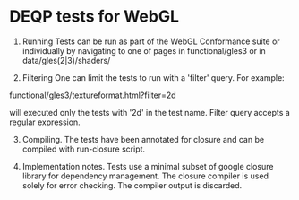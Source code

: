 DEQP tests for WebGL
===========================================

1. Running
Tests can be run as part of the WebGL Conformance suite or individually
by navigating to one of pages in functional/gles3 or in data/gles(2|3)/shaders/

2. Filtering
One can limit the tests to run with a 'filter' query. For example:

functional/gles3/textureformat.html?filter=2d

will executed only the tests with '2d' in the test name.
Filter query accepts a regular expression.

3. Compiling.
The tests have been annotated for closure and can be compiled with run-closure script.

4. Implementation notes.
Tests use a minimal subset of google closure library for dependency management.
The closure compiler is used solely for error checking. The compiler output is discarded.
